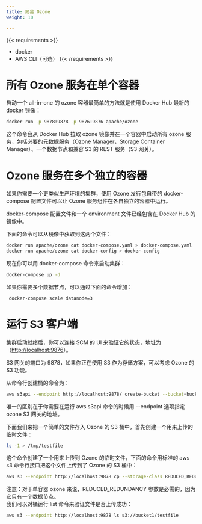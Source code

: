 ```yaml
---
title: 简易 Ozone
weight: 10

---
```

<!---
  Licensed to the Apache Software Foundation (ASF) under one or more
  contributor license agreements.  See the NOTICE file distributed with
  this work for additional information regarding copyright ownership.
  The ASF licenses this file to You under the Apache License, Version 2.0
  (the "License"); you may not use this file except in compliance with
  the License.  You may obtain a copy of the License at

      http://www.apache.org/licenses/LICENSE-2.0

  Unless required by applicable law or agreed to in writing, software
  distributed under the License is distributed on an "AS IS" BASIS,
  WITHOUT WARRANTIES OR CONDITIONS OF ANY KIND, either express or implied.
  See the License for the specific language governing permissions and
  limitations under the License.
-->

{{< requirements >}}
 * docker
 * AWS CLI（可选）
{{< /requirements >}}

# 所有 Ozone 服务在单个容器

启动一个 all-in-one 的 ozone 容器最简单的方法就是使用 Docker Hub 最新的 docker 镜像：

```bash
docker run -p 9878:9878 -p 9876:9876 apache/ozone
```
这个命令会从 Docker Hub 拉取 ozone 镜像并在一个容器中启动所有 ozone 服务，包括必要的元数据服务（Ozone Manager，Storage Container Manager）、一个数据节点和兼容 S3
 的 REST 服务（S3 网关）。

# Ozone 服务在多个独立的容器

如果你需要一个更类似生产环境的集群，使用 Ozone 发行包自带的 docker-compose 配置文件可以让 Ozone 服务组件在各自独立的容器中运行。

docker-compose 配置文件和一个 environment 文件已经包含在 Docker Hub 的镜像中。

下面的命令可以从镜像中获取到这两个文件：
```bash
docker run apache/ozone cat docker-compose.yaml > docker-compose.yaml
docker run apache/ozone cat docker-config > docker-config
```

现在你可以用 docker-compose 命令来启动集群：

```bash
docker-compose up -d
```

如果你需要多个数据节点，可以通过下面的命令增加：

```bash
 docker-compose scale datanode=3
 ```
# 运行 S3 客户端

集群启动就绪后，你可以连接 SCM 的 UI 来验证它的状态，地址为（[http://localhost:9876](http://localhost:9876)）。

S3 网关的端口为 9878，如果你正在使用 S3 作为存储方案，可以考虑 Ozone 的 S3 功能。


从命令行创建桶的命令为：

```bash
aws s3api --endpoint http://localhost:9878/ create-bucket --bucket=bucket1
```

唯一的区别在于你需要在运行 aws s3api 命令的时候用 --endpoint 选项指定 ozone S3 网关的地址。

下面我们来把一个简单的文件存入 Ozone 的 S3 桶中，首先创建一个用来上传的临时文件：
```bash
ls -1 > /tmp/testfile
 ```
 这个命令创建了一个用来上传到 Ozone 的临时文件，下面的命令用标准的 aws s3 命令行接口把这个文件上传到了 Ozone 的 S3 桶中：

```bash
aws s3 --endpoint http://localhost:9878 cp --storage-class REDUCED_REDUNDANCY  /tmp/testfile  s3://bucket1/testfile
```
<div class="alert alert-info" role="alert">
注意：对于单容器 ozone 来说，REDUCED_REDUNDANCY 参数是必需的，因为它只有一个数据节点。</div>
我们可以对桶运行 list 命令来验证文件是否上传成功：

```bash
aws s3 --endpoint http://localhost:9878 ls s3://bucket1/testfile
```

